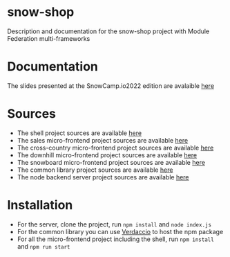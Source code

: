 # snow-shop
Description and documentation for the snow-shop project with Module Federation multi-frameworks

# Documentation
The slides presented at the SnowCamp.io2022 edition are avalaible [here]()

# Sources
 - The shell project sources are available [here](https://github.com/sdedieu/snow-shop-shell)
 - The sales micro-frontend project sources are available [here](https://github.com/sdedieu/snow-shop-sales)
 - The cross-country micro-frontend project sources are available [here](https://github.com/sdedieu/snow-shop-cross-country)
 - The downhill micro-frontend project sources are available [here](https://github.com/sdedieu/snow-shop-downhill)
 - The snowboard micro-frontend project sources are available [here](https://github.com/sdedieu/snow-shop-snowboard)
 - The common library project sources are available [here](https://github.com/sdedieu/snow-shop-common)
 - The node backend server project sources are available [here](https://github.com/sdedieu/snow-shop-server)

# Installation
 - For the server, clone the project, run `npm install` and `node index.js`
 - For the common library you can use [Verdaccio](https://verdaccio.org/fr-fr/) to host the npm package
 - For all the micro-frontend project including the shell, run `npm install` and `npm run start` 

